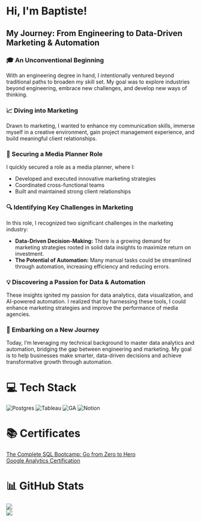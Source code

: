# Hi, I'm Baptiste!

## My Journey: From Engineering to Data-Driven Marketing & Automation

### 🎓 An Unconventional Beginning
With an engineering degree in hand, I intentionally ventured beyond traditional paths to broaden my skill set. My goal was to explore industries beyond engineering, embrace new challenges, and develop new ways of thinking.

### 📈 Diving into Marketing
Drawn to marketing, I wanted to enhance my communication skills, immerse myself in a creative environment, gain project management experience, and build meaningful client relationships.

### 💼 Securing a Media Planner Role
I quickly secured a role as a media planner, where I:
- Developed and executed innovative marketing strategies
- Coordinated cross-functional teams
- Built and maintained strong client relationships

### 🔍 Identifying Key Challenges in Marketing
In this role, I recognized two significant challenges in the marketing industry:
- **Data-Driven Decision-Making:** There is a growing demand for marketing strategies rooted in solid data insights to maximize return on investment.
- **The Potential of Automation:** Many manual tasks could be streamlined through automation, increasing efficiency and reducing errors.

### 💡 Discovering a Passion for Data & Automation
These insights ignited my passion for data analytics, data visualization, and AI-powered automation. I realized that by harnessing these tools, I could enhance marketing strategies and improve the performance of media agencies.

### 🚀 Embarking on a New Journey
Today, I’m leveraging my technical background to master data analytics and automation, bridging the gap between engineering and marketing. My goal is to help businesses make smarter, data-driven decisions and achieve transformative growth through automation.

# 💻 Tech Stack
![Postgres](https://img.shields.io/badge/postgres-%23316192.svg?style=for-the-badge&logo=postgresql&logoColor=white) 
![Tableau](https://img.shields.io/badge/Tableau-E97627?style=for-the-badge&logo=Tableau&logoColor=white)
![GA](https://img.shields.io/badge/Google%20Analytics-E37400?style=for-the-badge&logo=google%20analytics&logoColor=white)
![Notion](https://img.shields.io/badge/Notion-%23000000.svg?style=for-the-badge&logo=notion&logoColor=white)

# 📚 Certificates
[The Complete SQL Bootcamp: Go from Zero to Hero](https://udemy-certificate.s3.amazonaws.com/image/UC-dcad4043-f1a7-4863-8e65-0438981bfaa5.jpg)<br>
[Google Analytics Certification](https://skillshop.credential.net/9b197b3d-950d-49f7-b6dc-6865754053c3#acc.OTIYfm5Z)

# 📊 GitHub Stats
![](https://github-readme-stats.vercel.app/api?username=baptiste-meynet&theme=ocean_dark&hide_border=false&include_all_commits=false&count_private=false)<br>
![](https://github-profile-trophy.vercel.app/?username=baptiste-meynet&theme=tokyonight&no-frame=false&no-bg=true&margin-w=4)
